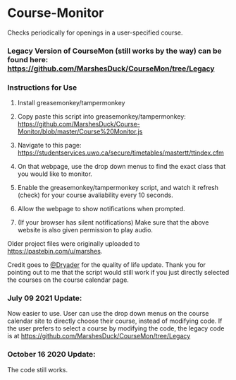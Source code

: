 # Course-Monitor
Checks periodically for openings in a user-specified course. 

### Legacy Version of CourseMon (still works by the way) can be found here: <https://github.com/MarshesDuck/CourseMon/tree/Legacy>

### Instructions for Use

1. Install greasemonkey/tampermonkey
 
2. Copy paste this script into greasemonkey/tampermonkey: <https://github.com/MarshesDuck/Course-Monitor/blob/master/Course%20Monitor.js>

3. Navigate to this page: <https://studentservices.uwo.ca/secure/timetables/mastertt/ttindex.cfm>

4. On that webpage, use the drop down menus to find the exact class that you would like to monitor. 

5. Enable the greasemonkey/tampermonkey script, and watch it refresh (check) for your course avaliability every 10 seconds. 

6. Allow the webpage to show notifications when prompted. 
 
7. (If your browser has silent notifications)
Make sure that the above website is also given permission to play audio.

Older project files were originally uploaded to https://pastebin.com/u/marshes.

Credit goes to [@Dryader](https://github.com/Dryader) for the quality of life update. Thank you for pointing out to me that the script would still work if you just directly selected the courses on the course calendar page. 


### July 09 2021 Update:
Now easier to use. User can use the drop down menus on the course calendar site to directly choose their course, instead of modifying code.
If the user prefers to select a course by modifying the code, the legacy code is at <https://github.com/MarshesDuck/CourseMon/tree/Legacy>

### October 16 2020 Update: 
The code still works.
